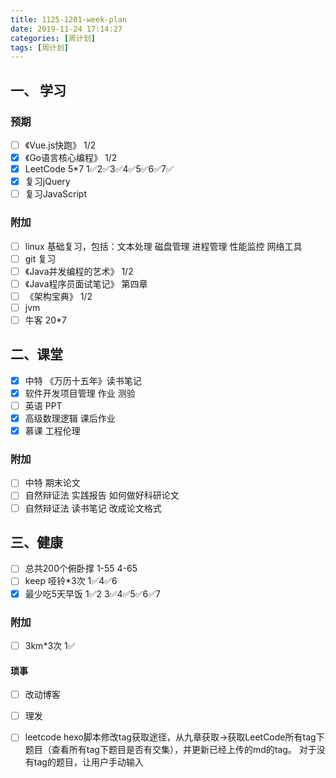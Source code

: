 ```yaml
---
title: 1125-1201-week-plan
date: 2019-11-24 17:14:27
categories: [周计划]
tags: [周计划]
---
```

## 一、 学习
### 预期
* [ ] 《Vue.js快跑》 1/2  
* [x] 《Go语言核心编程》 1/2
* [x] LeetCode 5*7  1✅2✅3✅4✅5✅6✅7✅
* [x] 复习jQuery
* [ ] 复习JavaScript

### 附加
* [ ]  linux 基础复习，包括：文本处理 磁盘管理 进程管理 性能监控 网络工具
* [ ]  git 复习
* [ ]  《Java并发编程的艺术》 1/2
* [ ]  《Java程序员面试笔记》 第四章
* [ ]  《架构宝典》 1/2
* [ ]  jvm
* [ ] 牛客 20*7
<!--more-->

## 二、课堂
* [x] 中特 《万历十五年》读书笔记
* [x] 软件开发项目管理 作业 测验
* [ ] 英语 PPT
* [x] 高级数理逻辑 课后作业
* [x] 慕课 工程伦理

### 附加
* [ ] 中特 期末论文
* [ ] 自然辩证法 实践报告 如何做好科研论文
* [ ] 自然辩证法 读书笔记 改成论文格式

## 三、健康
* [ ] 总共200个俯卧撑 1-55 4-65
* [ ] keep 哑铃*3次  1✅4✅6
* [x] 最少吃5天早饭 1✅2  3✅4✅5✅6✅7

### 附加
* [ ] 3km*3次  1✅ 
 
#### 琐事
* [ ] 改动博客
* [ ] 理发
* [ ] leetcode hexo脚本修改tag获取途径，从九章获取->获取LeetCode所有tag下题目（查看所有tag下题目是否有交集），并更新已经上传的md的tag。 对于没有tag的题目，让用户手动输入



